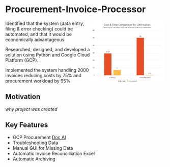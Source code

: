 # Procurement-Invoice-Processor

<img align="right" width="47%" src="https://github.com/oddell/Invoice-Processor/blob/main/Images/Cost%20Time%20Table.PNG?raw=true" /> 

Identified that the system (data entry, filing & error checking) could be automated, and that it would be economically advantageous.

Researched, designed, and developed a solution using Python and Google Cloud Platform (GCP).

Implemented the system handling 2000 invoices  reducing costs by 75% and procurement workload by 95%

## Motivation

*why project was created*

## Key Features

- GCP Procurement [Doc AI](https://cloud.google.com/document-ai)
- Troubleshooting Data
- Manual GUI for Missing Data
- Automatic Invoice Reconcilliation Excel
- Automatic Archiving

